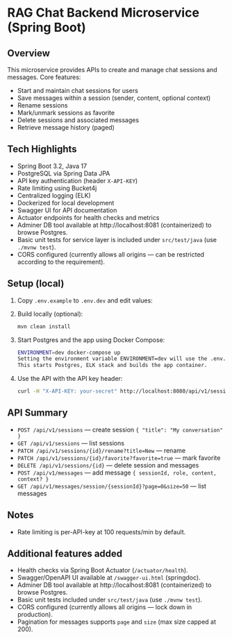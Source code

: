 # RAG Chat Backend Microservice (Spring Boot)

## Overview

This microservice provides APIs to create and manage chat sessions and messages. Core features:

- Start and maintain chat sessions for users
- Save messages within a session (sender, content, optional context)
- Rename sessions
- Mark/unmark sessions as favorite
- Delete sessions and associated messages
- Retrieve message history (paged)

## Tech Highlights

- Spring Boot 3.2, Java 17
- PostgreSQL via Spring Data JPA
- API key authentication (header `X-API-KEY`)
- Rate limiting using Bucket4j
- Centralized logging (ELK)
- Dockerized for local development
- Swagger UI for API documentation
- Actuator endpoints for health checks and metrics
- Adminer DB tool available at http://localhost:8081 (containerized) to browse Postgres.
- Basic unit tests for service layer is included under `src/test/java` (use `./mvnw test`).
- CORS configured (currently allows all origins — can be restricted according to the requirement).

## Setup (local)

1. Copy `.env.example` to `.env.dev` and edit values:

2. Build locally (optional):
   ```bash
   mvn clean install
   ```
3. Start Postgres and the app using Docker Compose:
   ```bash
   ENVIRONMENT=dev docker-compose up
   Setting the environment variable ENVIRONMENT=dev will use the .env.dev file.
   This starts Postgres, ELK stack and builds the app container.

4. Use the API with the API key header:
   ```bash
   curl -H "X-API-KEY: your-secret" http://localhost:8080/api/v1/sessions
   ```

## API Summary

- `POST /api/v1/sessions` — create session `{ "title": "My conversation" }`
- `GET /api/v1/sessions` — list sessions
- `PATCH /api/v1/sessions/{id}/rename?title=New` — rename
- `PATCH /api/v1/sessions/{id}/favorite?favorite=true` — mark favorite
- `DELETE /api/v1/sessions/{id}` — delete session and messages
- `POST /api/v1/messages` — add message `{ sessionId, role, content, context? }`
- `GET /api/v1/messages/session/{sessionId}?page=0&size=50` — list messages

## Notes

- Rate limiting is per-API-key at 100 requests/min by default.

## Additional features added

- Health checks via Spring Boot Actuator (`/actuator/health`).
- Swagger/OpenAPI UI available at `/swagger-ui.html` (springdoc).
- Adminer DB tool available at http://localhost:8081 (containerized) to browse Postgres.
- Basic unit tests included under `src/test/java` (use `./mvnw test`).
- CORS configured (currently allows all origins — lock down in production).
- Pagination for messages supports `page` and `size` (max size capped at 200).
